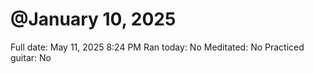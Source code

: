 # @January 10, 2025

Full date: May 11, 2025 8:24 PM
Ran today: No
Meditated: No
Practiced guitar: No